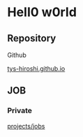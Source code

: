 # HeII0 w0rId

## Repository

Github

[tys-hiroshi.github.io](https://github.com/tys-hiroshi/tys-hiroshi.github.io)

## JOB

### Private

[projects/jobs](https://github.com/tys-hiroshi/jobs/projects/3)
